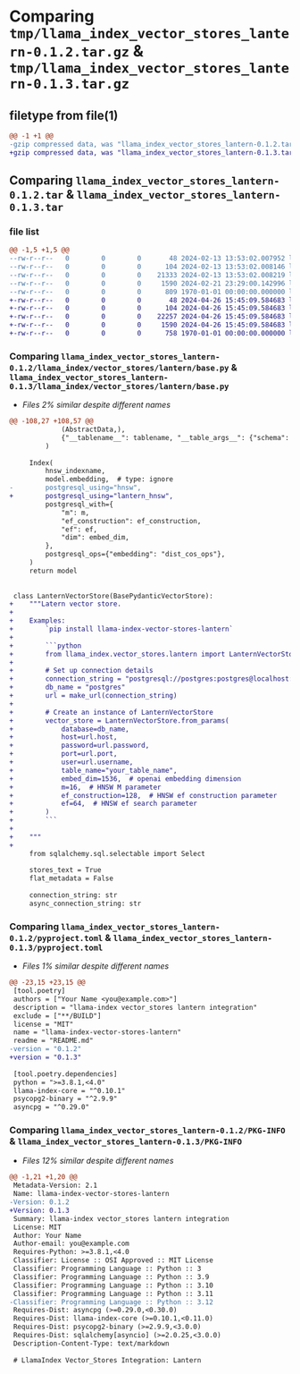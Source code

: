 # Comparing `tmp/llama_index_vector_stores_lantern-0.1.2.tar.gz` & `tmp/llama_index_vector_stores_lantern-0.1.3.tar.gz`

## filetype from file(1)

```diff
@@ -1 +1 @@
-gzip compressed data, was "llama_index_vector_stores_lantern-0.1.2.tar", max compression
+gzip compressed data, was "llama_index_vector_stores_lantern-0.1.3.tar", max compression
```

## Comparing `llama_index_vector_stores_lantern-0.1.2.tar` & `llama_index_vector_stores_lantern-0.1.3.tar`

### file list

```diff
@@ -1,5 +1,5 @@
--rw-r--r--   0        0        0       48 2024-02-13 13:53:02.007952 llama_index_vector_stores_lantern-0.1.2/README.md
--rw-r--r--   0        0        0      104 2024-02-13 13:53:02.008146 llama_index_vector_stores_lantern-0.1.2/llama_index/vector_stores/lantern/__init__.py
--rw-r--r--   0        0        0    21333 2024-02-13 13:53:02.008219 llama_index_vector_stores_lantern-0.1.2/llama_index/vector_stores/lantern/base.py
--rw-r--r--   0        0        0     1590 2024-02-21 23:29:00.142996 llama_index_vector_stores_lantern-0.1.2/pyproject.toml
--rw-r--r--   0        0        0      809 1970-01-01 00:00:00.000000 llama_index_vector_stores_lantern-0.1.2/PKG-INFO
+-rw-r--r--   0        0        0       48 2024-04-26 15:45:09.584683 llama_index_vector_stores_lantern-0.1.3/README.md
+-rw-r--r--   0        0        0      104 2024-04-26 15:45:09.584683 llama_index_vector_stores_lantern-0.1.3/llama_index/vector_stores/lantern/__init__.py
+-rw-r--r--   0        0        0    22257 2024-04-26 15:45:09.584683 llama_index_vector_stores_lantern-0.1.3/llama_index/vector_stores/lantern/base.py
+-rw-r--r--   0        0        0     1590 2024-04-26 15:45:09.584683 llama_index_vector_stores_lantern-0.1.3/pyproject.toml
+-rw-r--r--   0        0        0      758 1970-01-01 00:00:00.000000 llama_index_vector_stores_lantern-0.1.3/PKG-INFO
```

### Comparing `llama_index_vector_stores_lantern-0.1.2/llama_index/vector_stores/lantern/base.py` & `llama_index_vector_stores_lantern-0.1.3/llama_index/vector_stores/lantern/base.py`

 * *Files 2% similar despite different names*

```diff
@@ -108,27 +108,57 @@
             (AbstractData,),
             {"__tablename__": tablename, "__table_args__": {"schema": schema_name}},
         )
 
     Index(
         hnsw_indexname,
         model.embedding,  # type: ignore
-        postgresql_using="hnsw",
+        postgresql_using="lantern_hnsw",
         postgresql_with={
             "m": m,
             "ef_construction": ef_construction,
             "ef": ef,
             "dim": embed_dim,
         },
         postgresql_ops={"embedding": "dist_cos_ops"},
     )
     return model
 
 
 class LanternVectorStore(BasePydanticVectorStore):
+    """Latern vector store.
+
+    Examples:
+        `pip install llama-index-vector-stores-lantern`
+
+        ```python
+        from llama_index.vector_stores.lantern import LanternVectorStore
+
+        # Set up connection details
+        connection_string = "postgresql://postgres:postgres@localhost:5432"
+        db_name = "postgres"
+        url = make_url(connection_string)
+
+        # Create an instance of LanternVectorStore
+        vector_store = LanternVectorStore.from_params(
+            database=db_name,
+            host=url.host,
+            password=url.password,
+            port=url.port,
+            user=url.username,
+            table_name="your_table_name",
+            embed_dim=1536,  # openai embedding dimension
+            m=16,  # HNSW M parameter
+            ef_construction=128,  # HNSW ef construction parameter
+            ef=64,  # HNSW ef search parameter
+        )
+        ```
+
+    """
+
     from sqlalchemy.sql.selectable import Select
 
     stores_text = True
     flat_metadata = False
 
     connection_string: str
     async_connection_string: str
```

### Comparing `llama_index_vector_stores_lantern-0.1.2/pyproject.toml` & `llama_index_vector_stores_lantern-0.1.3/pyproject.toml`

 * *Files 1% similar despite different names*

```diff
@@ -23,15 +23,15 @@
 [tool.poetry]
 authors = ["Your Name <you@example.com>"]
 description = "llama-index vector_stores lantern integration"
 exclude = ["**/BUILD"]
 license = "MIT"
 name = "llama-index-vector-stores-lantern"
 readme = "README.md"
-version = "0.1.2"
+version = "0.1.3"
 
 [tool.poetry.dependencies]
 python = ">=3.8.1,<4.0"
 llama-index-core = "^0.10.1"
 psycopg2-binary = "^2.9.9"
 asyncpg = "^0.29.0"
```

### Comparing `llama_index_vector_stores_lantern-0.1.2/PKG-INFO` & `llama_index_vector_stores_lantern-0.1.3/PKG-INFO`

 * *Files 12% similar despite different names*

```diff
@@ -1,21 +1,20 @@
 Metadata-Version: 2.1
 Name: llama-index-vector-stores-lantern
-Version: 0.1.2
+Version: 0.1.3
 Summary: llama-index vector_stores lantern integration
 License: MIT
 Author: Your Name
 Author-email: you@example.com
 Requires-Python: >=3.8.1,<4.0
 Classifier: License :: OSI Approved :: MIT License
 Classifier: Programming Language :: Python :: 3
 Classifier: Programming Language :: Python :: 3.9
 Classifier: Programming Language :: Python :: 3.10
 Classifier: Programming Language :: Python :: 3.11
-Classifier: Programming Language :: Python :: 3.12
 Requires-Dist: asyncpg (>=0.29.0,<0.30.0)
 Requires-Dist: llama-index-core (>=0.10.1,<0.11.0)
 Requires-Dist: psycopg2-binary (>=2.9.9,<3.0.0)
 Requires-Dist: sqlalchemy[asyncio] (>=2.0.25,<3.0.0)
 Description-Content-Type: text/markdown
 
 # LlamaIndex Vector_Stores Integration: Lantern
```


